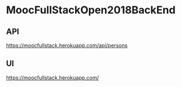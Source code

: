 # MoocFullStackOpen2018BackEnd

## API
https://moocfullstack.herokuapp.com/api/persons

## UI
https://moocfullstack.herokuapp.com/
